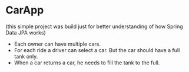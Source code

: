 # CarApp

(this simple project was build just for better understanding of how Spring Data JPA works)
- Each owner can have multiple cars.
- For each ride a driver can select a car. But the car should have a full tank only.
- When a car returns a car, he needs to fill the tank to the full.
